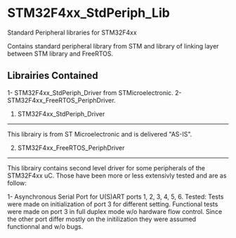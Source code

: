 STM32F4xx_StdPeriph_Lib
=======================

Standard Peripheral libraries for STM32F4xx

Contains standard peripheral library from STM and library of linking layer
between STM library and FreeRTOS.

Librairies Contained
--------------------

1-  STM32F4xx_StdPeriph_Driver from STMicroelectronic.
2-  STM32F4xx_FreeRTOS_PeriphDriver.

1. STM32F4xx_StdPeriph_Driver
-----------------------------
This librairy is from ST Microelectronic and is delivered "AS-IS".

2. STM32F4xx_FreeRTOS_PeriphDriver
----------------------------------
This librairy contains second level driver for some peripherals of the STM32F4xx
uC. Those have been more or less extensivly tested and are as follow:

1- Asynchronous Serial Port for U(S)ART ports 1, 2, 3, 4, 5, 6.
Tested: Tests were made on initialization of port 3 for different setting.
Functional tests were made on port 3 in full duplex mode w/o hardware flow
control. Since the other port differ mostly on the initilization they were
assumed functionnal and w/o bugs.

